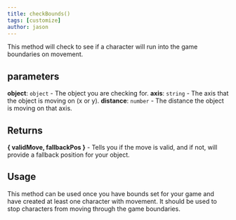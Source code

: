 ```yaml
---
title: checkBounds()
tags: [customize]
author: jason
---
```

This method will check to see if a character will run into the game boundaries on movement.
## parameters
**object**: `object` - The object you are checking for.
**axis**: `string` - The axis that the object is moving on (x or y).
**distance**: `number` - The distance the object is moving on that axis.
## Returns
**{ validMove, fallbackPos }** - Tells you if the move is valid, and if not, will provide a fallback position for your object.
## Usage
This method can be used once you have bounds set for your game and have created at least one character with movement. It should be used to stop characters from moving through the game boundaries.
